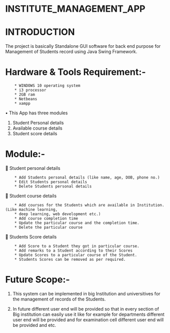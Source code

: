 # INSTITUTE_MANAGEMENT_APP

# INTRODUCTION

The project is basically Standalone GUI software for back end purpose for Management of Students record using Java Swing Framework. 

# Hardware & Tools Requirement:-
        * WINDOWS 10 operating system
        * i3 processor
        * 2GB ram
        * Netbeans
        * xampp

•  This App has three modules
1. Student Personal details
2. Available course details
3. Student score details

# Module:-

  Student personal details

        * Add Students personal details (like name, age, DOB, phone no.)
        * Edit Students personal details
        * Delete Students personal details

  Student course details

        * Add courses for the Students which are available in Institution. (Like machine learning, 
        * deep learning, web development etc.)
        * Add course completion time
        * Update the particular course and the completion time. 
        * Delete the particular course

   Students Score details

        * Add Score to a Student they got in particular course.
        * Add remarks to a Student according to their Scores
        * Update Scores to a particular course of the Student.  
        * Students Scores can be removed as per required.
        
# Future Scope:-

1)  This system can be implemented in big Institution and universitives for the management 
of records of the Students.

2)  In future different user end will be provided so that in every section of Big institution can 
easily use it like for example for departments different user end will be provided and for 
examination cell different user end will be provided and etc.
